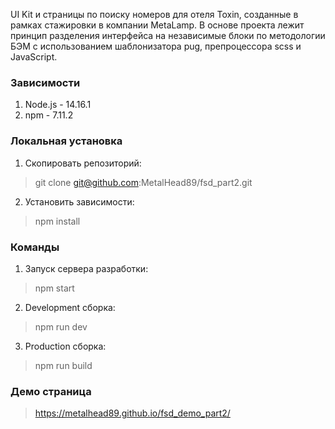 UI Kit и страницы по поиску номеров для отеля Toxin, созданные в рамках стажировки в компании MetaLamp. В основе проекта лежит принцип разделения интерфейса на независимые блоки по методологии БЭМ с использованием шаблонизатора pug, препроцессора scss и JavaScript.

### Зависимости

1. Node.js - 14.16.1
2. npm - 7.11.2

### Локальная установка

1. Скопировать репозиторий:
> git clone git@github.com:MetalHead89/fsd_part2.git
2. Установить зависимости:
> npm install

### Команды

1. Запуск сервера разработки:
> npm start
2. Development сборка:
> npm run dev
3. Production сборка:
> npm run build

### Демо страница

> https://metalhead89.github.io/fsd_demo_part2/
